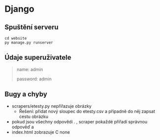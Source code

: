 # Django

## Spuštění serveru
    cd website
    py manage.py runserver

## Údaje superuživatele

>name: admin
>
>password: admin

## Bugy a chyby

- scrapers/etesty.py nepřiřazuje obrázky
    - Řešení: přidat nový sloupec do etesty.csv a případně do něj zapsat cestu obrázku
- pokud jsou všechny odpovědi . , scraper pokaždé přiřadí správnou odpověď a
- index.html zobrazuje C none